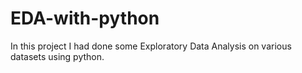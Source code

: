 # EDA-with-python
In this project I had done some Exploratory Data Analysis on various datasets using python.
